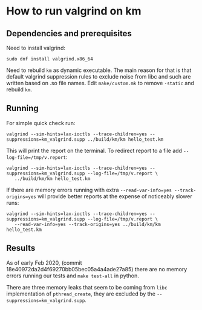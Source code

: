# How to run valgrind on km

## Dependencies and prerequisites

Need to install valgrind:

```
sudo dnf install valgrind.x86_64
```

Need to rebuild `km` as dynamic executable. The main reason for that is that default valgrind suppression rules to exclude noise from libc and such are written based on .so file names.
Edit `make/custom.mk` to remove `-static` and rebuild `km`.

## Running

For simple quick check run:

```
valgrind --sim-hints=lax-ioctls --trace-children=yes --suppressions=km_valgrind.supp ../build/km/km hello_test.km
```

This will print the report on the terminal. To redirect report to a file add `--log-file=/tmp/v.report`:

```
valgrind --sim-hints=lax-ioctls --trace-children=yes --suppressions=km_valgrind.supp --log-file=/tmp/v.report \
   ../build/km/km hello_test.km
```

If there are memory errors running with extra `--read-var-info=yes --track-origins=yes` will provide better reports at the expense of noticeably slower runs:

```
valgrind --sim-hints=lax-ioctls --trace-children=yes --suppressions=km_valgrind.supp --log-file=/tmp/v.report \
   --read-var-info=yes --track-origins=yes ../build/km/km hello_test.km
```

## Results

As of early Feb 2020, (commit 18e40972da2d4f69270bb05bec05a4a4ade27a85) there are no memory errors running our tests and `make test-all` in python.

There are three memory leaks that seem to be coming from `libc` implementation of `pthread_create`, they are excluded by the `--suppressions=km_valgrind.supp`.